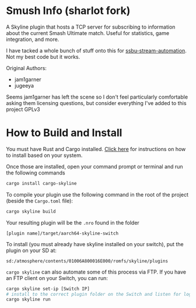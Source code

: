 # Smush Info (sharlot fork)

A Skyline plugin that hosts a TCP server for subscribing to information about the current Smash Ultimate match. Useful for statistics, game integration, and more.

I have tacked a whole bunch of stuff onto this for [ssbu-stream-automation](https://github.com/sticks-stuff/ssbu-stream-automation). Not my best code but it works.

Original Authors:
* jam1garner
* jugeeya

Seems jam1garner has left the scene so I don't feel particularly comfortable asking them licensing questions, but consider everything I've added to this project GPLv3

# How to Build and Install
You must have Rust and Cargo installed. [Click here](https://www.rust-lang.org/tools/install) for instructions on how to install based on your system.

Once those are installed, open your command prompt or terminal and run the following commands
```sh
cargo install cargo-skyline
```

To compile your plugin use the following command in the root of the project (beside the `Cargo.toml` file):
```sh
cargo skyline build
```
Your resulting plugin will be the `.nro` found in the folder
```
[plugin name]/target/aarch64-skyline-switch
```
To install (you must already have skyline installed on your switch), put the plugin on your SD at:
```
sd:/atmosphere/contents/01006A800016E000/romfs/skyline/plugins
```

`cargo skyline` can also automate some of this process via FTP. If you have an FTP client on your Switch, you can run:
```sh
cargo skyline set-ip [Switch IP]
# install to the correct plugin folder on the Switch and listen for logs
cargo skyline run 
```
